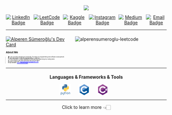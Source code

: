 <div id="header" align="center">
  <img src="https://media.giphy.com/media/SHjOSDkKZ18qOHA5B5/giphy.gif" width="60"/>

  <div id="badges" style="display: flex; justify-content: center; align-items: center; gap: 8px; margin-top: 10px;">
  <a href="https://www.linkedin.com/in/alperensumeroglu/">
    <img src="https://img.shields.io/badge/LinkedIn-blue?style=flat&logo=linkedin&logoColor=white" alt="LinkedIn Badge" style="height: 20px;"/>
  </a>
  <a href="https://leetcode.com/alperensumeroglu/">
    <img src="https://img.shields.io/badge/LeetCode-FFA116?style=flat&logo=leetcode&logoColor=black" alt="LeetCode Badge" style="height: 20px;"/>
  </a>
  <a href="https://www.kaggle.com/alperensmerolu">
    <img src="https://img.shields.io/badge/Kaggle-20BEFF?style=flat&logo=kaggle&logoColor=white" alt="Kaggle Badge" style="height: 20px;"/>
  </a>
  <a href="https://www.instagram.com/alperen_sumeroglu/">
    <img src="https://img.shields.io/badge/Instagram-E4405F?style=flat&logo=instagram&logoColor=white" alt="Instagram Badge" style="height: 20px;"/>
  </a>
  <a href="https://medium.com/@alperensumeroglu">
    <img src="https://img.shields.io/badge/Medium-black?style=flat&logo=medium&logoColor=white" alt="Medium Badge" style="height: 20px; width: 80px;"/>
  </a>
  <a href="mailto:alperensumeroglu@gmail.com">
    <img src="https://img.shields.io/badge/Email-D14836?style=flat&logo=gmail&logoColor=white" alt="Email Badge" style="height: 20px;"/>
  </a>
</div>

  </div>
</div>


---

<div style="display: flex; justify-content: center; align-items: flex-start; gap: 20px; margin-top: 20px;">
  <!-- Daily.dev card -->
  <a href="https://app.daily.dev/alperensumeroglu">
    <img src="https://api.daily.dev/devcards/v2/AdGr8J8AzXW7kvWDM87LO.png?type=wide&r=hez" width="400" alt="Alperen Sümeroğlu's Dev Card"/>
</a>

<!-- LeetCode Stats Card -->
<img src="https://leetcard.jacoblin.cool/alperensumeroglu?theme=dark&font=Karma&ext=heatmap" alt="alperensumeroglu-leetcode" width="320" />
</div>

 <!-- About Me Section -->
<div>
  <h3 style="font-size: 8px;">About Me</h3>
  <ul style="font-size: 4px; line-height: 0.9;">
    <li>🎓 I am currently studying at university, focusing on programming and software development.</li>
    <li>📌 I am interested in Python programming, C, and C#.</li>
    <li>⚡ In my free time, I enjoy reading tech articles and improving my coding skills.</li>
    <li>💻 I love writing code and learning new technologies.</li>
    <li>📧 How to reach me: <a href="mailto:alperennsumeroglu@gmail.com" style="color:blue; font-size: 4px;">alperensumeroglu@gmail.com</a></li>
    <li>🌐 My website: <a href="https://bento.me/alperensumeroglu" style="color:blue; font-size: 4px;">alperensumeroglu</a></li>
  </ul>
</div>

---

<!-- Languages and Tools Section -->
<div>
  <h3 align="center" style="font-size: 14px;">Languages & Frameworks & Tools</h3>
</div>
  <div align="center" style="display: flex; justify-content: center; gap: 10px; margin-top: 10px;">
    <img src="https://github.com/devicons/devicon/blob/master/icons/python/python-original-wordmark.svg" title="Python" alt="Python" width="35" height="35"/>&nbsp;
    <img src="https://github.com/devicons/devicon/blob/master/icons/c/c-original.svg" title="C" alt="C" width="35" height="35"/>&nbsp;
    <img src="https://github.com/devicons/devicon/blob/master/icons/csharp/csharp-original.svg" title="C#" alt="C#" width="35" height="35"/>&nbsp;
  </div>
</div>

---

<div style="text-align: center;">
  <details>
    <summary style="display: inline-block; cursor: pointer;">Click to learn more 👈🏻</summary>
  <!-- My Stats Section -->
<div style="text-align: center; margin-top: 20px;">
  <h3 style="font-size: 18px; margin-bottom: 10px;">🔥 My Stats 🔥</h3>
  <!-- GitHub Stats -->
  <img align="center" src="https://github-readme-stats.vercel.app/api?username=alperensumeroglu&hide=stars&count_private=true&show_icons=true&theme=tokyonight&border_radius=20" alt="GitHub Stats" style="width: 225px;"/>

<!-- Most Used Languages -->
<img align="center" src="https://github-readme-stats.vercel.app/api/top-langs/?username=alperensumeroglu&layout=compact&show_icons=true&theme=tokyonight&border_radius=20" alt="Most Used Languages" style="width: 225px;"/>

<!-- Snake Animation -->
<img align="center" src="https://github.com/alperensumeroglu/alperensumeroglu/blob/main/github-contribution-grid-snake-dark.svg" alt="Contribution Snake" style="width: 385px;"/>
<!-- Profile Views -->
<p align="center" style="margin-top: 20px;">
  <img src="https://komarev.com/ghpvc/?username=alperensumeroglu&label=Profile%20views&color=0e75b6&style=flat" alt="Profile Views" style="width: 80px;"/>
</p>
</div>






